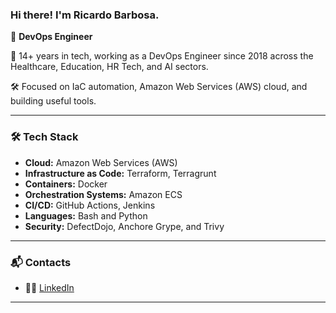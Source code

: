 ### Hi there! I'm Ricardo Barbosa.

🚀 **DevOps Engineer**

💼 14+ years in tech, working as a DevOps Engineer since 2018 across the Healthcare, Education, HR Tech, and AI sectors.

🛠️ Focused on IaC automation, Amazon Web Services (AWS) cloud, and building useful tools.

---

### 🛠 Tech Stack
- **Cloud:** Amazon Web Services (AWS)
- **Infrastructure as Code:** Terraform, Terragrunt
- **Containers:** Docker
- **Orchestration Systems:** Amazon ECS
- **CI/CD:** GitHub Actions, Jenkins
- **Languages:** Bash and Python
- **Security:** DefectDojo, Anchore Grype, and Trivy

---

### 📬 Contacts
- 🧑‍💻 [LinkedIn](https://www.linkedin.com/in/barbosacisco/)
---